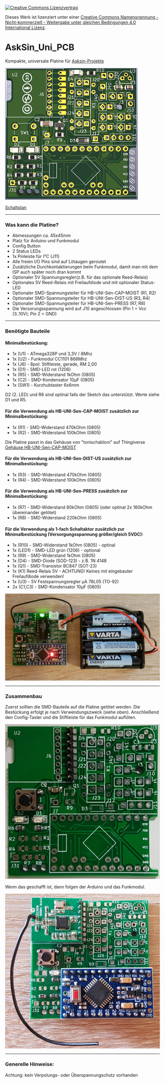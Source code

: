 [![Creative Commons Lizenzvertrag](https://i.creativecommons.org/l/by-nc-sa/4.0/88x31.png)](http://creativecommons.org/licenses/by-nc-sa/4.0/)

Dieses Werk ist lizenziert unter einer [Creative Commons Namensnennung - Nicht-kommerziell - Weitergabe unter gleichen Bedingungen 4.0 International Lizenz](http://creativecommons.org/licenses/by-nc-sa/4.0/).

# AskSin_Uni_PCB

Kompakte, universale Platine für [Asksin-Projekte](https://asksinpp.de/)

![LS](AskSin_Uni_PCB_01a.jpg)

[Schaltplan](AskSin_Uni_PCB.pdf)

----------------------------------------------------------------------------------------

### Was kann die Platine?
- Abmessungen ca. 45x45mm
- Platz für Arduino und Funkmodul
- Config Button
- 2 Status LEDs
- 1x Pinleiste für I²C (J11)
- Alle freien I/O Pins sind auf Lötaugen geroutet
- Zusätzliche Durchkontaktierungen beim Funkmodul, damit man mit dem ISP auch später noch dran kommt
- Optionaler 5V Spannungsregler(z.B. für das optionale Reed-Relais)
- Optionales 5V Reed-Relais mit Freilaufdiode und mit optionaler Status-LED
- Optionaler SMD-Spannungsteiler für HB-UNI-Sen-CAP-MOIST (R1, R2)
- Optionaler SMD-Spannungsteiler für HB-UNI-Sen-DIST-US (R3, R4)
- Optionaler SMD-Spannungsteiler für HB-UNI-Sen-PRESS (R7, R8)
- Die Versorungsspannung wird auf J10 angeschlossen (Pin 1 = Vcc (3..10V); Pin 2 = GND)

----------------------------------------------------------------------------------------

### Benötigte Bauteile
#### Minimalbestückung:
- 1x (U1) - ATmega328P und 3,3V / 8Mhz
- 1x (U2) - Funkmodul CC1101 868Mhz
- 1x (J6) - 8pol. Stiftleiste, gerade, RM 2,00
- 1x (D1) - SMD-LED rot (1206)
- 1x (R5) - SMD-Widerstand 1kOhm (0805)
- 1x (C2) - SMD-Kondensator 10µF (0805)
- 1x (SW1) - Kurzhubtaster 6x6mm

D2 (2. LED) und R6 sind optinal falls der Sketch das unterstützt. Werte siehe D1 und R5.



#### Für die Verwendung als HB-UNI-Sen-CAP-MOIST zusätzlich zur Minimalbestückung:
- 1x (R1) - SMD-Widerstand 470kOhm (0805)
- 1x (R2) - SMD-Widerstand 100kOhm (0805)

Die Platine passt in das Gehäuse von "tonischabloni" auf Thingiverse
[Gehäuse HB-UNI-Sen-CAP-MOIST](https://www.thingiverse.com/thing:3633804)


#### Für die Verwendung als HB-UNI-Sen-DIST-US zusätzlich zur Minimalbestückung:
- 1x (R3) - SMD-Widerstand 470kOhm (0805)
- 1x (R4) - SMD-Widerstand 100kOhm (0805)



#### Für die Verwendung als HB-UNI-Sen-PRESS zusätzlich zur Minimalbestückung:
- 1x (R7) - SMD-Widerstand 80kOhm (0805) (oder optinal 2x 160kOhm übereinander gelötet)
- 1x (R8) - SMD-Widerstand 220kOhm (0805)



#### Für die Verwendung als 1-fach Schaltaktor zusätzlich zur Minimalbestückung (Versorgungsspannung größer/gleich 5VDC):
- 1x (R10) - SMD-Widerstand 1kOhm (0805) - optinal
- 1x (LED1) - SMD-LED grün (1206) - optional
- 1x (R9) - SMD-Widerstand 1kOhm (0805)
- 1x (D4) - SMD-Diode (SOD-123) - z.B. 1N 4148
- 1x (Q1) - SMD-Transistor BC847 (SOT-23)
- 1x (K1) Reed-Relais 5V - ACHTUNG! Keines mit eingebauter Freilaufdiode verwenden!
- 1x (U3) - 5V Festspannungsregler µA 78L05 (TO-92)
- 2x (C1,C3) - SMD-Kondensator 10µF (0805)

![1-fach Schaltaktor](20190822_222226.jpg)

----------------------------------------------------------------------------------------

### Zusammenbau

Zuerst sollten die SMD-Bauteile auf die Platine gelötet werden.
Die Bestückung erfolgt je nach Verwendungszweck (siehe oben).
Anschließend den Config-Taster und die Stiftleiste für das Funkmodul auflöten.

![Bestückung Teil 1](20190903_054802.jpg)

Wenn das geschafft ist, dann folgen der Arduino und das Funkmodul.

![Bestückung Teil 2](20190903_054850.jpg)

----------------------------------------------------------------------------------------

### Generelle Hinweise:
Achtung: kein Verpolungs- oder Überspannungschutz vorhanden
